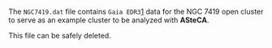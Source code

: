 
The `NGC7419.dat` file contains `Gaia EDR3`[1] data for the NGC 7419 open cluster to serve as an example cluster to be analyzed with **ASteCA**.

This file can be safely deleted.

[1]: https://www.cosmos.esa.int/web/gaia/earlydr3